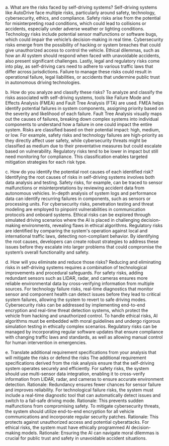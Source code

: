 a. What are the risks faced by self-driving systems?
Self-driving systems like AutoDrive face multiple risks, particularly around safety, technology, cybersecurity, ethics, and compliance. Safety risks arise from the potential for misinterpreting road conditions, which could lead to collisions or accidents, especially under adverse weather or lighting conditions. Technology risks include potential sensor malfunctions or software bugs, which could impair the vehicle’s decision-making in real time. Cybersecurity risks emerge from the possibility of hacking or system breaches that could give unauthorized access to control the vehicle. Ethical dilemmas, such as how an AI system should respond when faced with unavoidable accidents, also present significant challenges. Lastly, legal and regulatory risks come into play, as self-driving cars need to adhere to various traffic laws that differ across jurisdictions. Failure to manage these risks could result in operational failure, legal liabilities, or accidents that undermine public trust in autonomous driving technologies.

b. How do you analyze and classify these risks?
To analyze and classify the risks associated with self-driving systems, tools like Failure Mode and Effects Analysis (FMEA) and Fault Tree Analysis (FTA) are used. FMEA helps identify potential failures in system components, assigning priority based on the severity and likelihood of each failure. Fault Tree Analysis visually maps out the causes of failures, breaking down complex systems into individual components to understand how a failure in one could impact the entire system. Risks are classified based on their potential impact: high, medium, or low. For example, safety risks and technology failures are high-priority as they directly affect user safety, while cybersecurity threats might be classified as medium due to their preventative measures but could escalate based on vulnerability. Regulatory risks tend to be lower in impact but still need monitoring for compliance. This classification enables targeted mitigation strategies for each risk type.

c. How do you identify the potential root causes of each identified risk?
Identifying the root causes of risks in self-driving systems involves both data analysis and testing. Safety risks, for example, can be traced to sensor malfunctions or misinterpretations by reviewing accident data from autonomous vehicles. In-depth analysis of system logs and performance data can identify recurring failures in components, such as sensors or processing units. For cybersecurity risks, penetration testing and threat modeling are employed to pinpoint vulnerabilities in communication protocols and onboard systems. Ethical risks can be explored through simulated driving scenarios where the AI is placed in challenging decision-making environments, revealing flaws in ethical algorithms. Regulatory risks are identified by comparing the system's operation against local and international traffic laws, detecting non-compliant behavior. By identifying the root causes, developers can create robust strategies to address these issues before they escalate into larger problems that could compromise the system’s overall functionality and safety.

d. How will you eliminate and reduce those risks?
Reducing and eliminating risks in self-driving systems requires a combination of technological improvements and procedural safeguards. For safety risks, adding redundant sensors such as LIDAR, radar, and cameras ensures more reliable environmental data by cross-verifying information from multiple sources. For technology failure risks, real-time diagnostics that monitor sensor and component health can detect issues before they lead to critical system failures, allowing the system to revert to safe driving modes. Cybersecurity risks can be addressed by implementing end-to-end encryption and real-time threat detection systems, which protect the vehicle from hacking and unauthorized control. To handle ethical risks, AI algorithms must be embedded with moral guidelines and undergo rigorous simulation testing in ethically complex scenarios. Regulatory risks can be managed by incorporating regular software updates that ensure compliance with changing traffic laws and standards, as well as allowing manual control for human intervention in emergencies.

e. Translate additional requirement specifications from your analysis that will mitigate the risks or defend the risks
The additional requirement specifications derived from the risk analysis ensure that the self-driving system operates securely and efficiently. For safety risks, the system should use multi-sensor data integration, enabling it to cross-verify information from LIDAR, radar, and cameras to ensure accurate environment detection. Rationale: Redundancy ensures fewer chances for sensor failure and improves reliability. For technological failure risks, the system must include a real-time diagnostic tool that can automatically detect issues and switch to a fail-safe driving mode. Rationale: This prevents sudden malfunctions from compromising safety. To mitigate cybersecurity threats, the system should utilize end-to-end encryption for all vehicle communications and incorporate regular security patches. Rationale: This protects against unauthorized access and potential cyberattacks. For ethical risks, the system must have ethically programmed AI decision-making models. Rationale: Ensuring the AI can navigate moral dilemmas is crucial for public trust and safety in unavoidable accident situations.






